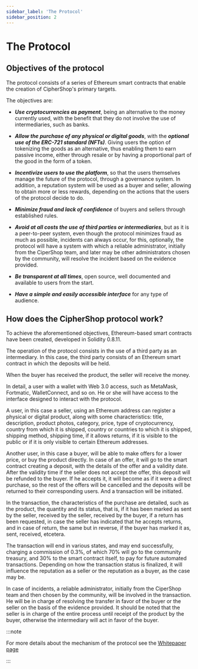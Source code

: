 ```yaml
---
sidebar_label: 'The Protocol'
sidebar_position: 2
---
```


# The Protocol

## Objectives of the protocol

The protocol consists of a series of Ethereum smart contracts that enable the creation of CipherShop's primary targets.

The objectives are:

- ***Use cryptocurrencies as payment***, being an alternative to the money currently used, with the benefit that they do not involve the use of intermediaries, such as banks.

- ***Allow the purchase of any physical or digital goods***, with the ***optional use of the ERC-721 standard (NFTs)***. Giving users the option of tokenizing the goods as an alternative, thus enabling them to earn passive income, either through resale or by having a proportional part of the good in the form of a token.

- ***Incentivize users to use the platform***, so that the users themselves manage the future of the protocol, through a governance system. In addition, a reputation system will be used as a buyer and seller, allowing to obtain more or less rewards, depending on the actions that the users of the protocol decide to do.

- ***Minimize fraud and lack of confidence*** of buyers and sellers through established rules.

- ***Avoid at all costs the use of third parties or intermediaries***, but as it is a peer-to-peer system, even though the protocol minimizes fraud as much as possible, incidents can always occur, for this, optionally, the protocol will have a system with which a reliable administrator, initially from the CiperShop team, and later may be other administrators chosen by the community, will resolve the incident based on the evidence provided.

- ***Be transparent at all times***, open source, well documented and available to users from the start.

- ***Have a simple and easily accessible interface*** for any type of audience.

## How does the CipherShop protocol work?

To achieve the aforementioned objectives, Ethereum-based smart contracts have been created, developed in Solidity 0.8.11.

The operation of the protocol consists in the use of a third party as an intermediary. In this case, the third party consists of an Ethereum smart contract in which the deposits will be held. 

When the buyer has received the product, the seller will receive the money.

In detail, a user with a wallet with Web 3.0 access, such as MetaMask, Fortmatic, WalletConnect, and so on. He or she will have access to the interface designed to interact with the protocol.

A user, in this case a seller, using an Ethereum address can register a physical or digital product, along with some characteristics: title, description, product photos, category, price, type of cryptocurrency, country from which it is shipped, country or countries to which it is shipped, shipping method, shipping time, if it allows returns, if it is visible to the public or if it is only visible to certain Ethereum addresses.

Another user, in this case a buyer, will be able to make offers for a lower price, or buy the product directly. In case of an offer, it will go to the smart contract creating a deposit, with the details of the offer and a validity date. After the validity time if the seller does not accept the offer, this deposit will be refunded to the buyer. If he accepts it, it will become as if it were a direct purchase, so the rest of the offers will be cancelled and the deposits will be returned to their corresponding users. And a transaction will be initiated.

In the transaction, the characteristics of the purchase are detailed, such as the product, the quantity and its status, that is, if it has been marked as sent by the seller, received by the seller, received by the buyer, if a return has been requested, in case the seller has indicated that he accepts returns, and in case of return, the same but in reverse, if the buyer has marked it as, sent, received, etcetera.

The transaction will end in various states, and may end successfully, charging a commission of 0.3%, of which 70% will go to the community treasury, and 30% to the smart contract itself, to pay for future automated transactions. Depending on how the transaction status is finalized, it will influence the reputation as a seller or the reputation as a buyer, as the case may be.

In case of incidents, a reliable administrator, initially from the CiperShop team and then chosen by the community, will be involved in the transaction. He will be in charge of resolving the transfer in favor of the buyer or the seller on the basis of the evidence provided. It should be noted that the seller is in charge of the entire process until receipt of the product by the buyer, otherwise the intermediary will act in favor of the buyer.

:::note

For more details about the mechanism of the protocol see the 
[Whitepaper page](/docs/learn/whitepaper)

:::